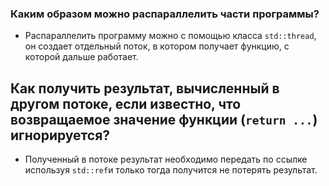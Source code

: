 ### Каким образом можно распараллелить части программы? 
- Распараллелить программу можно с помощью класса `std::thread`, он создает отдельный поток, в котором получает 
функцию, с которой дальше работает.

## Как получить результат, вычисленный в другом потоке, если известно, что возвращаемое значение функции (`return ...`) игнорируется?
- Полученный в потоке результат необходимо передать по ссылке используя `std::ref`и только тогда получится не потерять результат.
